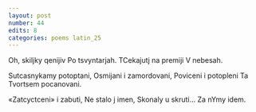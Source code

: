 ```yaml
---
layout: post
number: 44
edits: 8
categories: poems latin_25
---
```


Oh, skiljky qenijiv
Po tsvyntarjah. 
TCekajutj na premiji 
V nebesah. 

Sutcasnykamy potoptani,
Osmijani i zamordovani,
Poviceni i potopleni
Ta Tvortsem pocanovani.

«Zatcyctceni» i zabuti,
Ne stalo j imen,
Skonaly u skruti…
Za nYmy idem.
